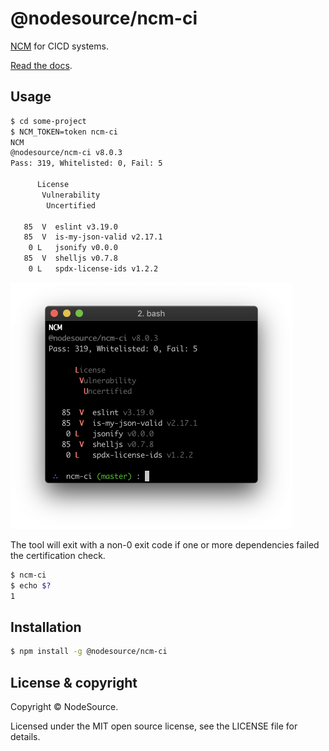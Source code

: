 # @nodesource/ncm-ci
[NCM](https://nodesource.com/products/certified-modules) for CICD systems.

[Read the docs](https://docs.nodesource.com/ncm_v2/docs#ci-overview).

## Usage

```bash
$ cd some-project
$ NCM_TOKEN=token ncm-ci
NCM
@nodesource/ncm-ci v8.0.3
Pass: 319, Whitelisted: 0, Fail: 5

      License
       Vulnerability
        Uncertified

   85  V  eslint v3.19.0
   85  V  is-my-json-valid v2.17.1
    0 L   jsonify v0.0.0
   85  V  shelljs v0.7.8
    0 L   spdx-license-ids v1.2.2

```

<img src='screenshot.png' width='451' />

The tool will exit with a non-0 exit code if one or more dependencies failed
the certification check.

```bash
$ ncm-ci
$ echo $?
1
```

## Installation

```bash
$ npm install -g @nodesource/ncm-ci
```

## License & copyright

Copyright &copy; NodeSource.

Licensed under the MIT open source license, see the LICENSE file for details.
